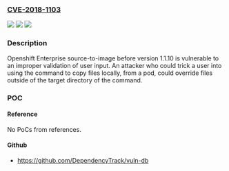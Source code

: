 ### [CVE-2018-1103](https://cve.mitre.org/cgi-bin/cvename.cgi?name=CVE-2018-1103)
![](https://img.shields.io/static/v1?label=Product&message=unsanitized%20paths%20in%20tar.go&color=blue)
![](https://img.shields.io/static/v1?label=Version&message=n%2Fa&color=blue)
![](https://img.shields.io/static/v1?label=Vulnerability&message=CWE-22&color=brighgreen)

### Description

Openshift Enterprise source-to-image before version 1.1.10 is vulnerable to an improper validation of user input. An attacker who could trick a user into using the command to copy files locally, from a pod, could override files outside of the target directory of the command.

### POC

#### Reference
No PoCs from references.

#### Github
- https://github.com/DependencyTrack/vuln-db

